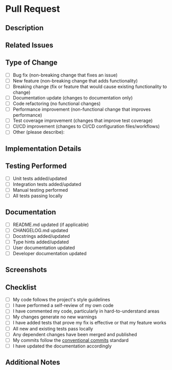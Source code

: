 # Pull Request

## Description

<!-- Provide a clear and concise description of the changes in this PR -->

## Related Issues

<!-- Link to any related issues this PR addresses -->

<!-- Use keywords like "Fixes", "Closes", or "Resolves" followed by the issue number -->

<!-- Example: Fixes #123 -->

## Type of Change

<!-- Put an x in the boxes that apply -->

- [ ] Bug fix (non-breaking change that fixes an issue)
- [ ] New feature (non-breaking change that adds functionality)
- [ ] Breaking change (fix or feature that would cause existing functionality to change)
- [ ] Documentation update (changes to documentation only)
- [ ] Code refactoring (no functional changes)
- [ ] Performance improvement (non-functional change that improves performance)
- [ ] Test coverage improvement (changes that improve test coverage)
- [ ] CI/CD improvement (changes to CI/CD configuration files/workflows)
- [ ] Other (please describe):

## Implementation Details

<!-- Provide a brief overview of how you implemented the changes -->

<!-- Highlight any important design decisions you made -->

## Testing Performed

<!-- Describe the tests you ran to verify your changes -->

<!-- Include relevant details for your test configuration -->

- [ ] Unit tests added/updated
- [ ] Integration tests added/updated
- [ ] Manual testing performed
- [ ] All tests passing locally

## Documentation

<!-- Put an x in the boxes that apply -->

- [ ] README.md updated (if applicable)
- [ ] CHANGELOG.md updated
- [ ] Docstrings added/updated
- [ ] Type hints added/updated
- [ ] User documentation updated
- [ ] Developer documentation updated

## Screenshots

<!-- If applicable, add screenshots to help explain your changes -->

<!-- Especially useful for UI changes or documentation improvements -->

## Checklist

<!-- Put an x in the boxes that apply -->

- [ ] My code follows the project's style guidelines
- [ ] I have performed a self-review of my own code
- [ ] I have commented my code, particularly in hard-to-understand areas
- [ ] My changes generate no new warnings
- [ ] I have added tests that prove my fix is effective or that my feature works
- [ ] All new and existing tests pass locally
- [ ] Any dependent changes have been merged and published
- [ ] My commits follow the [conventional commits](https://www.conventionalcommits.org/) standard
- [ ] I have updated the documentation accordingly

## Additional Notes

<!-- Add any other information about the PR here -->

<!-- Include any concerns, limitations, or additional context -->
